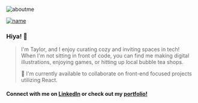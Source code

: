 ![aboutme](https://user-images.githubusercontent.com/97818396/181592493-70040589-18c4-4d55-a35f-39a398fafef7.jpeg)

[![name](https://img.shields.io/badge/LinkedIn-0077B5?style=for-the-badge&logo=linkedin&logoColor=white)](https://www.linkedin.com/in/tay-lee/)

### Hiya! 🌸
> I'm Taylor, and I enjoy curating cozy and inviting spaces in tech!
> When I'm not sitting in front of code, you can find me making digital illustrations, enjoying games, or hitting up local bubble tea shops.
>
> 🌱 I'm currently available to collaborate on front-end focused projects utilizing React.

#### Connect with me on [LinkedIn](https://www.linkedin.com/in/tay-lee/) or check out my [portfolio!](https://chamomiletay.com)
